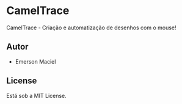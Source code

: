 # CamelTrace
CamelTrace - Criação e automatização de desenhos com o mouse!

Autor
-------

- Emerson Maciel

License
-------

Está sob a MIT License.
